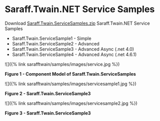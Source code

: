# Saraff.Twain.NET Service Samples
Download [Saraff.Twain.ServiceSamples.zip](https://goo.gl/6Z3Di7) Saraff.Twain.NET Service Samples

* Saraff.Twain.ServiceSample1 - Simple 
* Saraff.Twain.ServiceSample2 - Advanced
* Saraff.Twain.ServiceSample3 - Advanced Async (.net 4.0)
* Saraff.Twain.ServiceSample4 - Advanced Async (.net 4.6.1)

![]({% link sarafftwain/samples/images/service.jpg %})

**Figure 1 - Component Model of Saraff.Twain.ServiceSamples**

![]({% link sarafftwain/samples/images/servicesample1.jpg %})

**Figure 2 - Saraff.Twain.ServiceSample3**

![]({% link sarafftwain/samples/images/servicesample2.jpg %})

**Figure 3 - Saraff.Twain.ServiceSample3**

